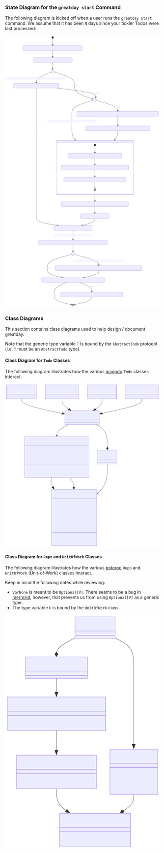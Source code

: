 ### State Diagram for the `greatday start` Command

The following diagram is kicked off when a user runs the `greatday start`
command. We assume that it has been `N` days since your tickler Todos were last
processed:

![diagram](./design-1.svg)

### Class Diagrams

This section contains class diagrams used to help design / document greatday.

Note that the generic type variable `T` is bound by the `AbstractTodo`
protocol (i.e. `T` must be an `AbstractTodo` type).

#### Class Diagram for `Todo` Classes

The following diagram illustrates how the various [magodo][1] `Todo` classes
interact.

![diagram](./design-2.svg)

#### Class Diagram for `Repo` and `UnitOfWork` Classes

The following diagram illustrates how the various [potoroo][2] `Repo` and `UnitOfWork`
(Unit-of-Work) classes interact.

Keep in mind the following notes while reviewing:

* `VorNone` is meant to be `Optional[V]`. There seems to be a bug in
  [mermaid][3], however, that prevents us from using `Optional[V]` as a generic
  type.
* The type variable `U` is bound by the `UnitOfWork` class.

![diagram](./design-3.svg)

[1]: https://github.com/bbugyi200/magodo
[2]: https://github.com/bbugyi200/potoroo
[3]: https://github.com/mermaid-js/mermaid
